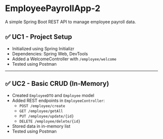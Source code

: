 # EmployeePayrollApp-2

A simple Spring Boot REST API to manage employee payroll data.

## ✅ UC1 - Project Setup
- Initialized using Spring Initializr
- Dependencies: Spring Web, DevTools
- Added a WelcomeController with `/employee/welcome`
- Tested using Postman
---

## ✅ UC2 - Basic CRUD (In-Memory)
- Created `EmployeeDTO` and `Employee` model
- Added REST endpoints in `EmployeeController`:
  - `POST /employee/create`
  - `GET /employee/getAll`
  - `PUT /employee/update/{id}`
  - `DELETE /employee/delete/{id}`
- Stored data in in-memory list
- Tested using Postman

